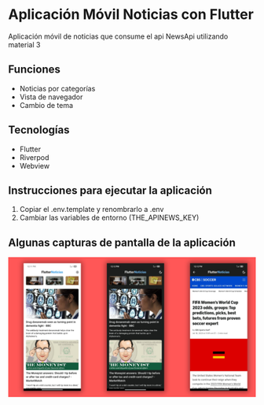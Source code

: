 # Aplicación Móvil Noticias con Flutter
Aplicación móvil de noticias que consume el api NewsApi utilizando material 3

## Funciones
- Noticias por categorías
- Vista de navegador
- Cambio de tema
## Tecnologías
- Flutter
- Riverpod
- Webview

## Instrucciones para ejecutar la aplicación
1. Copiar el .env.template y renombrarlo a .env
2. Cambiar las variables de entorno (THE_APINEWS_KEY)

## Algunas capturas de pantalla de la aplicación
![App](https://github.com/hdgch1106/news_app/blob/main/images/captura1.png)
